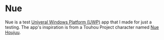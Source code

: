 # Nue
Nue is a test [Univeral Windows Platform (UWP)](https://en.wikipedia.org/wiki/Universal_Windows_Platform) app that I made for just a testing. The app's inspiration is from
a Touhou Project character named [Nue Houjuu](https://en.touhouwiki.net/wiki/Nue_Houjuu).
